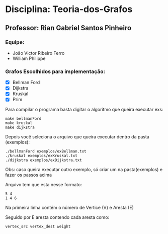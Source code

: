# Disciplina: Teoria-dos-Grafos
## Professor: Rian Gabriel Santos Pinheiro
### Equipe:
- João Victor Ribeiro Ferro
-  William Philippe

### Grafos Escolhidos para implementação:
- [x] Bellman Ford
- [x] Dijkstra
- [x] Kruskal
- [x] Prim

Para compilar o programa basta digitar o algoritmo que queira executar exs:
```
make bellmanFord
make kruskal
make dijkstra
```
Depois você seleciona o arquivo que queira executar dentro da pasta (exemplos):
```
./bellmanFord exemplos/exBellman.txt
./kruskal exemplos/exKruskal.txt
./dijkstra exemplos/exDijkstra.txt
```
Obs: caso queira executar outro exemplo, só criar um na pasta(exemplos) e fazer os passos acima

Arquivo tem que esta nesse formato:
```
5 4
1 4 6
```
Na primeira linha contém o número de Vertice (V) e Aresta (E)

Seguido por E aresta contendo cada aresta como:

`vertex_src vertex_dest weight`
